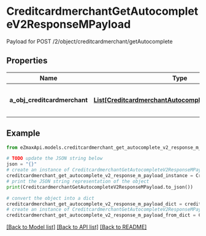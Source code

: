 # CreditcardmerchantGetAutocompleteV2ResponseMPayload

Payload for POST /2/object/creditcardmerchant/getAutocomplete

## Properties

Name | Type | Description | Notes
------------ | ------------- | ------------- | -------------
**a_obj_creditcardmerchant** | [**List[CreditcardmerchantAutocompleteElementResponse]**](CreditcardmerchantAutocompleteElementResponse.md) | An array of Creditcardmerchant autocomplete element response. | 

## Example

```python
from eZmaxApi.models.creditcardmerchant_get_autocomplete_v2_response_m_payload import CreditcardmerchantGetAutocompleteV2ResponseMPayload

# TODO update the JSON string below
json = "{}"
# create an instance of CreditcardmerchantGetAutocompleteV2ResponseMPayload from a JSON string
creditcardmerchant_get_autocomplete_v2_response_m_payload_instance = CreditcardmerchantGetAutocompleteV2ResponseMPayload.from_json(json)
# print the JSON string representation of the object
print(CreditcardmerchantGetAutocompleteV2ResponseMPayload.to_json())

# convert the object into a dict
creditcardmerchant_get_autocomplete_v2_response_m_payload_dict = creditcardmerchant_get_autocomplete_v2_response_m_payload_instance.to_dict()
# create an instance of CreditcardmerchantGetAutocompleteV2ResponseMPayload from a dict
creditcardmerchant_get_autocomplete_v2_response_m_payload_from_dict = CreditcardmerchantGetAutocompleteV2ResponseMPayload.from_dict(creditcardmerchant_get_autocomplete_v2_response_m_payload_dict)
```
[[Back to Model list]](../README.md#documentation-for-models) [[Back to API list]](../README.md#documentation-for-api-endpoints) [[Back to README]](../README.md)


